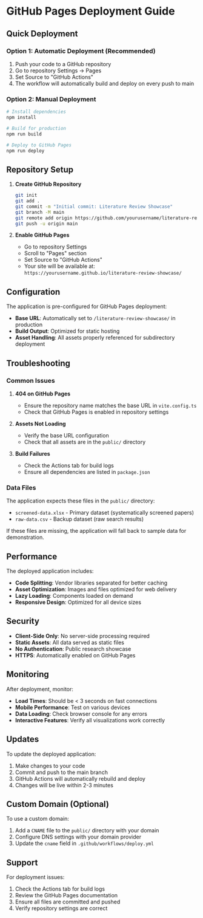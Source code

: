 # GitHub Pages Deployment Guide

## Quick Deployment

### Option 1: Automatic Deployment (Recommended)
1. Push your code to a GitHub repository
2. Go to repository Settings → Pages
3. Set Source to "GitHub Actions"
4. The workflow will automatically build and deploy on every push to main

### Option 2: Manual Deployment
```bash
# Install dependencies
npm install

# Build for production
npm run build

# Deploy to GitHub Pages
npm run deploy
```

## Repository Setup

1. **Create GitHub Repository**
   ```bash
   git init
   git add .
   git commit -m "Initial commit: Literature Review Showcase"
   git branch -M main
   git remote add origin https://github.com/yourusername/literature-review-showcase.git
   git push -u origin main
   ```

2. **Enable GitHub Pages**
   - Go to repository Settings
   - Scroll to "Pages" section
   - Set Source to "GitHub Actions"
   - Your site will be available at: `https://yourusername.github.io/literature-review-showcase/`

## Configuration

The application is pre-configured for GitHub Pages deployment:

- **Base URL**: Automatically set to `/literature-review-showcase/` in production
- **Build Output**: Optimized for static hosting
- **Asset Handling**: All assets properly referenced for subdirectory deployment

## Troubleshooting

### Common Issues

1. **404 on GitHub Pages**
   - Ensure the repository name matches the base URL in `vite.config.ts`
   - Check that GitHub Pages is enabled in repository settings

2. **Assets Not Loading**
   - Verify the base URL configuration
   - Check that all assets are in the `public/` directory

3. **Build Failures**
   - Check the Actions tab for build logs
   - Ensure all dependencies are listed in `package.json`

### Data Files

The application expects these files in the `public/` directory:
- `screened-data.xlsx` - Primary dataset (systematically screened papers)
- `raw-data.csv` - Backup dataset (raw search results)

If these files are missing, the application will fall back to sample data for demonstration.

## Performance

The deployed application includes:
- **Code Splitting**: Vendor libraries separated for better caching
- **Asset Optimization**: Images and files optimized for web delivery
- **Lazy Loading**: Components loaded on demand
- **Responsive Design**: Optimized for all device sizes

## Security

- **Client-Side Only**: No server-side processing required
- **Static Assets**: All data served as static files
- **No Authentication**: Public research showcase
- **HTTPS**: Automatically enabled on GitHub Pages

## Monitoring

After deployment, monitor:
- **Load Times**: Should be < 3 seconds on fast connections
- **Mobile Performance**: Test on various devices
- **Data Loading**: Check browser console for any errors
- **Interactive Features**: Verify all visualizations work correctly

## Updates

To update the deployed application:
1. Make changes to your code
2. Commit and push to the main branch
3. GitHub Actions will automatically rebuild and deploy
4. Changes will be live within 2-3 minutes

## Custom Domain (Optional)

To use a custom domain:
1. Add a `CNAME` file to the `public/` directory with your domain
2. Configure DNS settings with your domain provider
3. Update the `cname` field in `.github/workflows/deploy.yml`

## Support

For deployment issues:
1. Check the Actions tab for build logs
2. Review the GitHub Pages documentation
3. Ensure all files are committed and pushed
4. Verify repository settings are correct